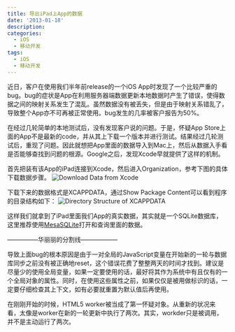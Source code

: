 ```yaml
---
title: 导出iPad上App的数据
date: '2013-01-18'
description:
categories: 
  - iOS
  - 移动开发
tags:
  - iOS
  - 移动开发
---
```


近日，客户在使用我们半年前release的一个iOS App时发现了一个比较严重的bug。bug的症状是App在利用服务器端数据更新本地数据时产生了错误，使得数据之间的映射关系发生了混乱。虽然数据没有被丢失，但是由于映射关系错乱了，导致整个App亦不可再被正常使用。bug发生的几率被客户报告为50%。

在经过几轮简单的本地测试后，没有发现客户说的问题。于是，怀疑App Store上面的App不是最新的code，并从其上下载一个版本并进行测试。结果经过几轮测试后，重现了问题。因此就想把App里面的数据导入到Mac上，然后从数据入手看是否能够查找到问题的根源。Google之后，发现Xcode早就提供了这样的机制。

首先把装有该App的iPad连接到Xcode，然后进入Organization，参考下图的具体下载数据步骤。
![Download Data from Xcode]({{urls.media}}/download_data_from_xcode.png)

下载下来的数据格式是XCAPPDATA，通过Show Package Content可以看到程序的目录结构如下：
![Directory Structure of XCAPPDATA]({{urls.media}}/directory_structure_of_xcappdata.png)

这样我们就拿到了iPad里面我们App的真实数据，其实就是一个SQLite数据库，这里推荐使用<a href="http://mesasqlite.en.softonic.com/mac" target="_blank">MesaSQLite</a>打开和查询里面的数据。

—————华丽丽的分割线——————

导致上面bug的根本原因是由于一对全局的JavaScript变量在开始新的一轮与数据库同步之前没有被正确地reset，这个错误花费了整整两天的时间才找到。建议是尽量少的使用全局变量，如果一定要使用的话，最好将其作为系统中有且仅有的一个全局对象的属性。同时，在使用这些属性之前，如果仅仅是被用做标识的话，一定要仔细检查其上下文，如有必要就重置为默认值后再使用。

在刚刚开始的时候，HTML5 worker被当成了第一怀疑对象。从重新的状况来看，太像是worker在新的一轮更新中执行了两次。其实，workder只是被调用，并不是主动运行了两次。